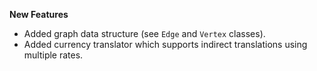 **New Features**

* Added graph data structure (see `Edge` and `Vertex` classes).
* Added currency translator which supports indirect translations using multiple rates.